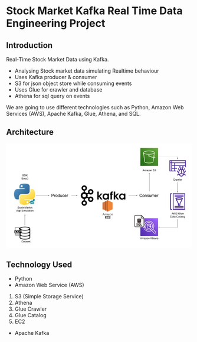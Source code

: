 # Stock Market Kafka Real Time Data Engineering Project

## Introduction 
Real-Time Stock Market Data using Kafka.
- Analysing Stock market data simulating Realtime behaviour
- Uses Kafka producer & consumer 
- S3 for json object store while consuming events
- Uses Glue for crawler and database
- Athena for sql query on events 


We are going to use different technologies such as Python, Amazon Web Services (AWS), Apache Kafka, Glue, Athena, and SQL.

## Architecture 
<img src="Architecture.jpg">

## Technology Used
- Python
- Amazon Web Service (AWS)
1. S3 (Simple Storage Service)
2. Athena
3. Glue Crawler
4. Glue Catalog
5. EC2
- Apache Kafka
